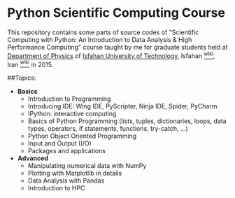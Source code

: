 Python Scientific Computing Course
=========

This repository contains some parts of source codes of "Scientific Computing with Python: An Introduction to Data Analysis & High Performance Computing" course taught by me for graduate students held at [Department of Physics](http://physics.iut.ac.ir/) of [Isfahan University of Technology](http://www.iut.ac.ir/en/), Isfahan <a href="http://en.wikipedia.org/wiki/Isfahan"><sup>wiki</sup></a>, Iran <a href="http://en.wikipedia.org/wiki/Iran"><sup>wiki</sup></a> in 2015.

##Topics:
- **Basics**
    - Introduction to Programming
    - Introducing IDE: Wing IDE, PyScripter, Ninja IDE, Spider, PyCharm
    - IPython: interactive computing
    - Basics of Python Programming (lists, tuples, dictionaries, loops, data types, operators, if statements, functions, try-catch, …)
    - Python Object Oriented Programming
    - Input and Output (I/O)
    - Packages and applications
- **Advanced**
    - Manipulating numerical data with NumPy
    - Plotting with Matplotlib in details
    - Data Analysis with Pandas
    - Introduction to HPC
